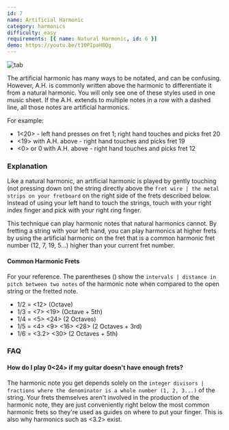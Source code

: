 ```yaml
---
id: 7
name: Artificial Harmonic
category: harmonics
difficulty: easy
requirements: [{ name: Natural Harmonic, id: 6 }]
demo: https://youtu.be/t1OPIpaH8Qg
---
```


![tab](/img/t/artificial-harmonic.jpg)

The artificial harmonic has many ways to be notated, and can be confusing. However, A.H. is commonly written above the harmonic to differentiate it from a natural harmonic. You will only see one of these styles used in one music sheet. If the A.H. extends to multiple notes in a row with a dashed line, all those notes are artificial harmonics.

For example:

- 1<20> - left hand presses on fret 1; right hand touches and picks fret 20
- <19> with A.H. above - right hand touches and picks fret 19
- <0> or 0 with A.H. above - right hand touches and picks fret 12

### Explanation

Like a natural harmonic, an artificial harmonic is played by gently touching (not pressing down on) the string directly above the `fret wire | the metal strips on your fretboard` on the right side of the frets described below. Instead of using your left hand to touch the strings, touch with your right index finger and pick with your right ring finger.

This technique can play harmonic notes that natural harmonics cannot. By fretting a string with your left hand, you can play harmonics at higher frets by using the artificial harmonic on the fret that is a common harmonic fret number (12, 7, 19, 5...) higher than your current fret number.

#### Common Harmonic Frets

For your reference. The parentheses () show the `intervals | distance in pitch between two notes` of the harmonic note when compared to the open string or the fretted note.

- 1/2 = <12> (Octave)
- 1/3 = <7> <19> (Octave + 5th)
- 1/4 = <5> <24> (2 Octaves)
- 1/5 = <4> <9> <16> <28> (2 Octaves + 3rd)
- 1/6 = <3.2> <30> (2 Octaves + 5th)

### FAQ

#### How do I play 0<24> if my guitar doesn't have enough frets?

The harmonic note you get depends solely on the `integer divisors | fractions where the denominator is a whole number (1, 2, 3...)` of the string. Your frets themselves aren't involved in the production of the harmonic note, they are just conveniently right below the most common harmonic frets so they're used as guides on where to put your finger. This is also why harmonics such as <3.2> exist.
